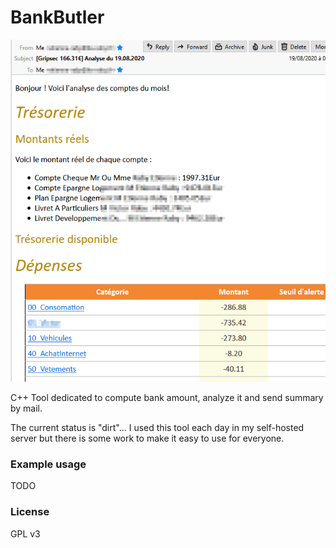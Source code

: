 # BankButler

![mail](Img/mail.png)

C++ Tool dedicated to compute bank amount, analyze it and send summary by mail.

The current status is "dirt"... I used this tool each day in my self-hosted server but there is some work to make it easy to use for everyone.

### Example usage
TODO

### License

GPL v3
